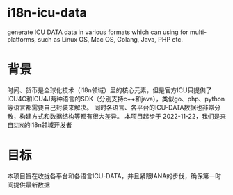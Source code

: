 # i18n-icu-data

generate ICU DATA data in various formats which can using for multi-platforms, such as Linux OS, Mac OS, Golang, Java, PHP etc.


# 背景
时间、货币是全球化技术（i18n领域）里的核心元素，但是官方ICU只提供了ICU4C和ICU4J两种语言的SDK（分别支持c++和java），类似go、php、python等语言都需要自己封装来解决。
同时各语言、各平台的ICU-DATA数据也非常分散，构建方式和数据结构等都有很大差异。
本项目起步于 2022-11-22，我们是来自:cn:的i18n领域开发者

# 目标
本项目旨在收拢各平台和各语言ICU-DATA，并且紧跟IANA的步伐，确保第一时间提供最新数据


